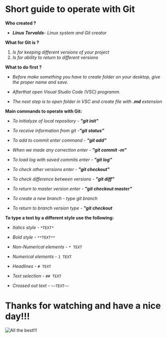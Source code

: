 # **Short guide to operate with Git**

**Who created ?**

* ***Linus Torvalds***- *Linux system and Git creator*

**What for Git is ?**

1. *Is for keeping different versions of your project*
2. *Is for ability to return to different versions*

**What to do first ?**

* *Before make something you have to create folder on your desktop, give the proper name and save.*
* *Afterthat open Visual Studio Code (VSC) programm.*

* *The next step is to open folder in VSC and create file with **.md** extension*

**Main commands to operate with Git:**

* *To initialyze of local repository - **"git init"***

* *To receive information from git -**"git status"***

* *To add to commit enter command - **"git add"***

* *When we made any correction enter - **"git commit -m"***

* *To load log with saved commits enter - **"git log"***

* *To check other versions enter - **"git checkout"***

* *To check difference between versions - **"git diff"***

* *To return to master version enter - **"git checkout master"***

* *To create a new branch - type git branch <branch name>*

* *To return to branch version type - **"git checkout <branch>***

**To type a text by a different style use the following:**

* *Italics style* - `*TEXT*`

* *Bold style* - `**TEXT**`

* *Non-Numerical elements* - `* TEXT`

* *Numerical elements* - `1 TEXT`

* *Headlines* - `# TEXT`

* *Text selection* - `## TEXT`

* *Crossed out text* - ` ~~TEXT~~ `

# Thanks for watching and have a nice day!!!

![All the best!!!](../../../../../C:/Users/romal/Desktop/%D0%98%D0%BD%D1%81%D1%82%D1%80%D1%83%D0%BA%D1%86%D0%B8%D1%8F%20%D0%BF%D0%BE%20%D1%80%D0%B0%D0%B1%D0%BE%D1%82%D0%B5%20Git/summer-wallpapers-1920x1080-0005.jpg)